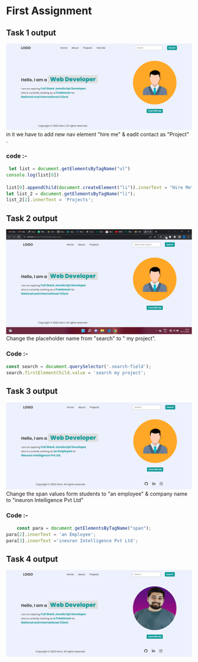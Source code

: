 # First Assignment 

## Task 1 output
![](./task1Output.png)
in it we have to add new nav element "hire me" & eadit contact as "Project" . 

### code :-
``` js
 let list = document.getElementsByTagName("ul")
console.log(list[0])

list[0].appendChild(document.createElement("li")).innerText = "Hire Me"
let list_2 = document.getElementsByTagName("li");
list_2[2].innerText = 'Projects';
 ```
## Task 2 output
![](./task2Output.png)
Change the placeholder name from "search" to " my project".

### Code :-

``` js 
const search = document.querySelector('.search-field');
search.firstElementChild.value = 'search my project';
```
## Task 3 output

![](./task3Output.png)
Change the span values form students to "an employee" & company name to "ineuron Intelligence Pvt Ltd"

### Code :-
``` js
    const para = document.getElementsByTagName("span");
para[2].innerText = 'an Employee';
para[3].innerText ='ineuron Intelligence Pvt Ltd';
```
## Task 4 output 
![](./task4Output.png)